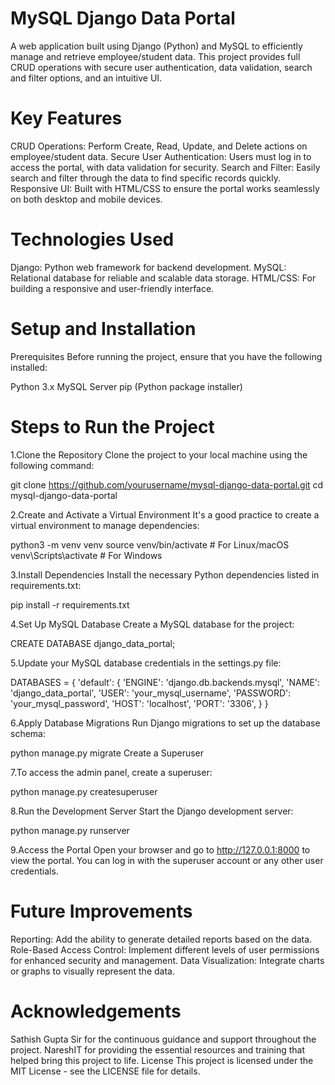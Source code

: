 # MySQL Django Data Portal
A web application built using Django (Python) and MySQL to efficiently manage and retrieve employee/student data. This project provides full CRUD operations with secure user authentication, data validation, search and filter options, and an intuitive UI.

# Key Features
CRUD Operations: Perform Create, Read, Update, and Delete actions on employee/student data.
Secure User Authentication: Users must log in to access the portal, with data validation for security.
Search and Filter: Easily search and filter through the data to find specific records quickly.
Responsive UI: Built with HTML/CSS to ensure the portal works seamlessly on both desktop and mobile devices.
# Technologies Used
Django: Python web framework for backend development.
MySQL: Relational database for reliable and scalable data storage.
HTML/CSS: For building a responsive and user-friendly interface.
# Setup and Installation
Prerequisites
Before running the project, ensure that you have the following installed:

Python 3.x
MySQL Server
pip (Python package installer)
# Steps to Run the Project
 1.Clone the Repository
Clone the project to your local machine using the following command:


git clone https://github.com/yourusername/mysql-django-data-portal.git
cd mysql-django-data-portal

 2.Create and Activate a Virtual Environment It's a good practice to create a virtual environment to manage dependencies:


python3 -m venv venv
source venv/bin/activate  # For Linux/macOS
venv\Scripts\activate     # For Windows

 3.Install Dependencies
Install the necessary Python dependencies listed in requirements.txt:


pip install -r requirements.txt

 4.Set Up MySQL Database Create a MySQL database for the project:


CREATE DATABASE django_data_portal;

 5.Update your MySQL database credentials in the settings.py file:


DATABASES = {
    'default': {
        'ENGINE': 'django.db.backends.mysql',
        'NAME': 'django_data_portal',
        'USER': 'your_mysql_username',
        'PASSWORD': 'your_mysql_password',
        'HOST': 'localhost',
        'PORT': '3306',
    }
}

 6.Apply Database Migrations Run Django migrations to set up the database schema:


python manage.py migrate
Create a Superuser

 7.To access the admin panel, create a superuser:


python manage.py createsuperuser

 8.Run the Development Server
Start the Django development server:

python manage.py runserver

 9.Access the Portal
Open your browser and go to http://127.0.0.1:8000 to view the portal. You can log in with the superuser account or any other user credentials.

# Future Improvements
Reporting: Add the ability to generate detailed reports based on the data.
Role-Based Access Control: Implement different levels of user permissions for enhanced security and management.
Data Visualization: Integrate charts or graphs to visually represent the data.
# Acknowledgements
Sathish Gupta Sir for the continuous guidance and support throughout the project.
NareshIT for providing the essential resources and training that helped bring this project to life.
License
This project is licensed under the MIT License - see the LICENSE file for details.

